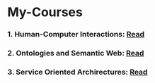 # My-Courses

### 1. Human-Computer Interactions:    <a href="https://github.com/GitTeaching/My-Courses/blob/main/S1/Human-Computer-Interactions/README.md">Read</a>
### 2. Ontologies and Semantic Web:     <a href="https://github.com/GitTeaching/My-Courses/blob/main/S1/Ontologies-and-Semantic-Web/README.md">Read</a>
### 3. Service Oriented Archirectures: <a href="https://github.com/GitTeaching/My-Courses/tree/main/S1/Service-Oriented-Architectures/README.md">Read</a>
